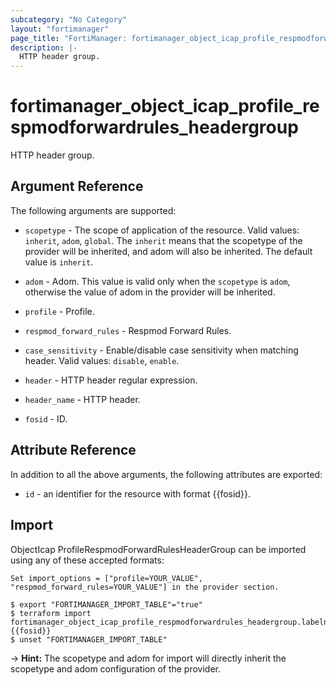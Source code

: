 ```yaml
---
subcategory: "No Category"
layout: "fortimanager"
page_title: "FortiManager: fortimanager_object_icap_profile_respmodforwardrules_headergroup"
description: |-
  HTTP header group.
---
```


# fortimanager_object_icap_profile_respmodforwardrules_headergroup
HTTP header group.

## Argument Reference


The following arguments are supported:

* `scopetype` - The scope of application of the resource. Valid values: `inherit`, `adom`, `global`. The `inherit` means that the scopetype of the provider will be inherited, and adom will also be inherited. The default value is `inherit`.
* `adom` - Adom. This value is valid only when the `scopetype` is `adom`, otherwise the value of adom in the provider will be inherited.
* `profile` - Profile.
* `respmod_forward_rules` - Respmod Forward Rules.

* `case_sensitivity` - Enable/disable case sensitivity when matching header. Valid values: `disable`, `enable`.

* `header` - HTTP header regular expression.
* `header_name` - HTTP header.
* `fosid` - ID.


## Attribute Reference

In addition to all the above arguments, the following attributes are exported:
* `id` - an identifier for the resource with format {{fosid}}.

## Import

ObjectIcap ProfileRespmodForwardRulesHeaderGroup can be imported using any of these accepted formats:
```
Set import_options = ["profile=YOUR_VALUE", "respmod_forward_rules=YOUR_VALUE"] in the provider section.

$ export "FORTIMANAGER_IMPORT_TABLE"="true"
$ terraform import fortimanager_object_icap_profile_respmodforwardrules_headergroup.labelname {{fosid}}
$ unset "FORTIMANAGER_IMPORT_TABLE"
```
-> **Hint:** The scopetype and adom for import will directly inherit the scopetype and adom configuration of the provider.
